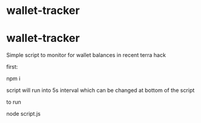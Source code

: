# wallet-tracker
# wallet-tracker

Simple script to monitor for wallet balances in recent terra hack

first:

npm i

script will run into 5s interval which can be changed at bottom of the script

to run

node script.js
